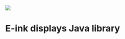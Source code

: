 [![](https://jitpack.io/v/DigitalSmile/e-ink-display.svg)](https://jitpack.io/#DigitalSmile/e-ink-display)
---
# E-ink displays Java library
